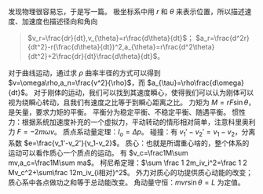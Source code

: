 发现物理很容易忘，于是写一篇。
极坐标系中用 $r$ 和 $\theta$ 来表示位置，所以描述速度、加速度也描述径向和角向
> $v_r=\frac{dr}{dt},v_{\theta}=r\frac{d\theta}{dt}$；
> $a_r=\frac{d^2r}{dt^2}-r(\frac{d\theta}{dt})^2,a_{\theta}=r\frac{d^2\theta}{dt^2}+2\frac{dr}{dt}\frac{d\theta}{dt}$。

对于曲线运动，通过求 $\rho$ 曲率半径的方式可以得到 $v=\omega\rho,a_n=\frac{v^2}{\rho}$，而 $a_{\tau}=\rho\frac{d\omega}{dt}$。
对于刚体的运动，我们可以找到其速度瞬心，使得我们可以认为刚体可以视为绕瞬心转动，且我们有速度之比等于到瞬心距离之比。
力矩为 $M=rF\sin \theta$，是矢量，要求力矩的平衡。
平衡分为稳定平衡、不稳定平衡、随遇平衡。
惯性力：根据系统加速度补充的一个虚拟力，平动转动的情形相对简单，注意科里奥利力 $F=-2m\omega v$。
质点系动量定理：$I_{o}=\Delta p$。
碰撞：有 $v_1'-v_2'=v_1-v_2$，分离系数 $e=\frac{v_1'-v_2'}{v_1-v_2}$。
质心：也就是所谓重心啥的，整个体系的运动可以看作质心一个质点的运动。
有 $v_c=\frac1M\sum mv,a_c=\frac1M\sum ma$。
柯尼希定理：$\sum \frac 1 2m_iv_i^2=\frac 1 2 Mv_c^2+\sum\frac 12m_iv_{i相对}^2$。
外力对质心的功提供质心动能的改变；质心系中各点做功之和等于总动能改变。
角动量守恒：$mvr\sin \theta=L$ 为定值。 